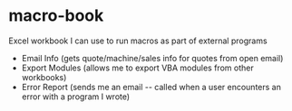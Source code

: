 # macro-book

Excel workbook I can use to run macros as part of external programs

- Email Info (gets quote/machine/sales info for quotes from open email)
- Export Modules (allows me to export VBA modules from other workbooks)
- Error Report (sends me an email -- called when a user encounters an error with a program I wrote)
